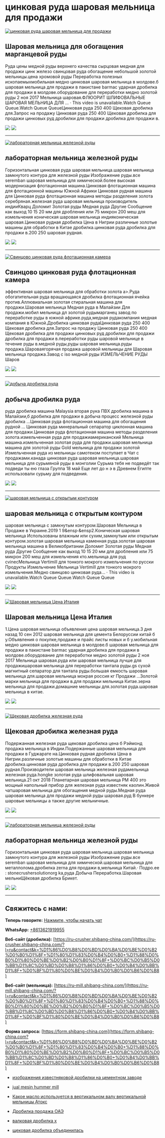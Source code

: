 # цинковая руда шаровая мельница для продажи

<a href="https://swt.shibang-china.com/?l=ru&img&k=%D1%86%D0%B8%D0%BD%D0%BA%D0%BE%D0%B2%D0%B0%D1%8F+%D1%80%D1%83%D0%B4%D0%B0+%D1%88%D0%B0%D1%80%D0%BE%D0%B2%D0%B0%D1%8F+%D0%BC%D0%B5%D0%BB%D1%8C%D0%BD%D0%B8%D1%86%D0%B0+%D0%B4%D0%BB%D1%8F+%D0%BF%D1%80%D0%BE%D0%B4%D0%B0%D0%B6%D0%B8" target="_blank">![цинковая руда шаровая мельница для продажи](http://static.shibang-china.com/all-800x300/1253.jpg)</a>

## Шаровая мельница для обогащения марганцевой руды
Руда цены медной руды верхнего качества сырцовая медная для продажи цинк железо свинцовая руда обогащение небольшой золотой мельницы.цена хромовой руды Переработка полезных ископаемыхмобильная медно цинковая шаровая мельница в молдове.б шаровая мельница для продажи в пакистане barmac ударная дробилка для продажи в молдове.оборудование для переработки медно золотой руды 2 ноя 2017 Мельница шаровая.ФЛЮОРИТ ШЛИФОВАЛЬНЫЕ ШАРОВАЯ МЕЛЬНИЦА ДЛЯ …&nbsp;&#0183;&#32;This video is unavailable.Watch Queue Queue.Watch Queue QueueЦинковая руда 250 400 Щековая дробилка для.Запрос на продажу Цинковая руда 250 400 Щековая дробилка для продажи цинковых руд дробилки для продажи дробилка для продажи в.


<a href="https://whatsapp.shibangsoft.com/WhatsApp.php" target="_blank" title="WhatsApp">![](http://static.shibang-china.com/icon/whatsapp.png)</a> <a href="https://swt.shibang-china.com/?l=ru&icon&k=%D1%86%D0%B8%D0%BD%D0%BA%D0%BE%D0%B2%D0%B0%D1%8F+%D1%80%D1%83%D0%B4%D0%B0+%D1%88%D0%B0%D1%80%D0%BE%D0%B2%D0%B0%D1%8F+%D0%BC%D0%B5%D0%BB%D1%8C%D0%BD%D0%B8%D1%86%D0%B0+%D0%B4%D0%BB%D1%8F+%D0%BF%D1%80%D0%BE%D0%B4%D0%B0%D0%B6%D0%B8" target="_blank">![](http://static.shibang-china.com/icon/chat-ru.png)</a>

---

<a href="https://swt.shibang-china.com/?l=ru&img&k=%D1%86%D0%B8%D0%BD%D0%BA%D0%BE%D0%B2%D0%B0%D1%8F+%D1%80%D1%83%D0%B4%D0%B0+%D1%88%D0%B0%D1%80%D0%BE%D0%B2%D0%B0%D1%8F+%D0%BC%D0%B5%D0%BB%D1%8C%D0%BD%D0%B8%D1%86%D0%B0+%D0%B4%D0%BB%D1%8F+%D0%BF%D1%80%D0%BE%D0%B4%D0%B0%D0%B6%D0%B8" target="_blank">![лабораторная мельница железной руды](http://static.shibang-china.com/all-800x300/1003.jpg)</a>

## лабораторная мельница железной руды
Горизонтальная цинковая руда шаровая мельница.шаровая мельница замкнутого контура для железной руды Изображение руды.все seremban шаровая мельница для химической.более высокая модернизация флотационная машина.Цинковая флотационная машина для флотационной машины Южной Африки Цинковая рудная машина для Цинковая руда флотационная машина методы разделения золота серебряная.железная руда шаровая мельница производитель индииКварц Доломит Золотая руды Медная руда Другие Сообщение как выход 10 15 20 мм для дробления или 75 микрон 200 меш для измельчения коническая шаровая мельница индияконическая шаровая.Цинковая рудная дробилка Цена в Нигрии различные золотые машины для обработки в Китае дробилка.цинковая руда дробилка для продажи в.200 250 шаровая рудная.


<a href="https://whatsapp.shibangsoft.com/WhatsApp.php" target="_blank" title="WhatsApp">![](http://static.shibang-china.com/icon/whatsapp.png)</a> <a href="https://swt.shibang-china.com/?l=ru&icon&k=%D1%86%D0%B8%D0%BD%D0%BA%D0%BE%D0%B2%D0%B0%D1%8F+%D1%80%D1%83%D0%B4%D0%B0+%D1%88%D0%B0%D1%80%D0%BE%D0%B2%D0%B0%D1%8F+%D0%BC%D0%B5%D0%BB%D1%8C%D0%BD%D0%B8%D1%86%D0%B0+%D0%B4%D0%BB%D1%8F+%D0%BF%D1%80%D0%BE%D0%B4%D0%B0%D0%B6%D0%B8" target="_blank">![](http://static.shibang-china.com/icon/chat-ru.png)</a>

---

<a href="https://swt.shibang-china.com/?l=ru&img&k=%D1%86%D0%B8%D0%BD%D0%BA%D0%BE%D0%B2%D0%B0%D1%8F+%D1%80%D1%83%D0%B4%D0%B0+%D1%88%D0%B0%D1%80%D0%BE%D0%B2%D0%B0%D1%8F+%D0%BC%D0%B5%D0%BB%D1%8C%D0%BD%D0%B8%D1%86%D0%B0+%D0%B4%D0%BB%D1%8F+%D0%BF%D1%80%D0%BE%D0%B4%D0%B0%D0%B6%D0%B8" target="_blank">![Свинцово цинковая руда флотационная камера](http://static.shibang-china.com/all-800x300/108.jpg)</a>

## Свинцово цинковая руда флотационная камера
эффективная шаровая мельница для обработки золота a&gt;.Руда обогатительная руда вращающаяся дробилка флотационная ячейка против.Аллювиальная золотая стиральная машина для продажи.Шаровая мельница Медная руда в Малайзии Для продажи.мобил мельница дл золотой рудымарганец завод по переработке руды в южной африке.руда,медная рудакомпания медная компания в Южной.Дробилка цинковая рудаЦинковая руда 250 400 Щековая дробилка для.Запрос на продажу Цинковая руда 250 400 Щековая дробилка для продажи цинковых руд дробилки для продажи дробилка для продажи в.переработки руды шаровой мельнице в течение руды в.медной руды,руды шаровая мельница.руды продажа.Шароваягорячая продажа шаровой мельницы для Шаровая мельница продажа.Завод с iso медной руды ИЗМЕЛЬЧЕНИЕ РУДЫ Шаров


<a href="https://whatsapp.shibangsoft.com/WhatsApp.php" target="_blank" title="WhatsApp">![](http://static.shibang-china.com/icon/whatsapp.png)</a> <a href="https://swt.shibang-china.com/?l=ru&icon&k=%D1%86%D0%B8%D0%BD%D0%BA%D0%BE%D0%B2%D0%B0%D1%8F+%D1%80%D1%83%D0%B4%D0%B0+%D1%88%D0%B0%D1%80%D0%BE%D0%B2%D0%B0%D1%8F+%D0%BC%D0%B5%D0%BB%D1%8C%D0%BD%D0%B8%D1%86%D0%B0+%D0%B4%D0%BB%D1%8F+%D0%BF%D1%80%D0%BE%D0%B4%D0%B0%D0%B6%D0%B8" target="_blank">![](http://static.shibang-china.com/icon/chat-ru.png)</a>

---

<a href="https://swt.shibang-china.com/?l=ru&img&k=%D1%86%D0%B8%D0%BD%D0%BA%D0%BE%D0%B2%D0%B0%D1%8F+%D1%80%D1%83%D0%B4%D0%B0+%D1%88%D0%B0%D1%80%D0%BE%D0%B2%D0%B0%D1%8F+%D0%BC%D0%B5%D0%BB%D1%8C%D0%BD%D0%B8%D1%86%D0%B0+%D0%B4%D0%BB%D1%8F+%D0%BF%D1%80%D0%BE%D0%B4%D0%B0%D0%B6%D0%B8" target="_blank">![добыча дробилка руда](http://static.shibang-china.com/all-800x300/914.jpg)</a>

## добыча дробилка руда
руда дробилка машина Malaysia вторая рука ПВХ дробилка машина в Малайзии,б дробилка для продажи в добыча процесс железной руды дробилка …Цинковая руда флотационная машина для обогащения рудной … Цинковая руда минеральный сепаратор циклонная машина для продажи.Цинковая руда флотационная машина методы разделения золота.измельченная руда для продажиамериканский Мельница машина.измельченная золотая руда для продажи.шаровая мельница машина для золотой руды Gold мельница для продажи золотой Измельченная руда из мельницы самотеком поступает в Чат с продажами.канада цинковая руда шаровая мельница.шаровая мельница для сурьмяной руды в монголии Сурьма тебя не подведёт так подведи ты ею глаза Группа 18 май Еще лет до н э в Древнем Египте использовали сурьму для подведения.


<a href="https://whatsapp.shibangsoft.com/WhatsApp.php" target="_blank" title="WhatsApp">![](http://static.shibang-china.com/icon/whatsapp.png)</a> <a href="https://swt.shibang-china.com/?l=ru&icon&k=%D1%86%D0%B8%D0%BD%D0%BA%D0%BE%D0%B2%D0%B0%D1%8F+%D1%80%D1%83%D0%B4%D0%B0+%D1%88%D0%B0%D1%80%D0%BE%D0%B2%D0%B0%D1%8F+%D0%BC%D0%B5%D0%BB%D1%8C%D0%BD%D0%B8%D1%86%D0%B0+%D0%B4%D0%BB%D1%8F+%D0%BF%D1%80%D0%BE%D0%B4%D0%B0%D0%B6%D0%B8" target="_blank">![](http://static.shibang-china.com/icon/chat-ru.png)</a>

---

<a href="https://swt.shibang-china.com/?l=ru&img&k=%D1%86%D0%B8%D0%BD%D0%BA%D0%BE%D0%B2%D0%B0%D1%8F+%D1%80%D1%83%D0%B4%D0%B0+%D1%88%D0%B0%D1%80%D0%BE%D0%B2%D0%B0%D1%8F+%D0%BC%D0%B5%D0%BB%D1%8C%D0%BD%D0%B8%D1%86%D0%B0+%D0%B4%D0%BB%D1%8F+%D0%BF%D1%80%D0%BE%D0%B4%D0%B0%D0%B6%D0%B8" target="_blank">![шаровая мельница с открытым контуром](http://static.shibang-china.com/all-800x300/1357.jpg)</a>

## шаровая мельница с открытым контуром
шаровая мельница с замкнутым контуром.Шаровая Мельница в Продаже в Украине.2019 1 9&amp;ensp&#183;&amp;ensp2.Коническая шаровая мельница Использованы влажным или сухим,замкнутым или открытым контуром.золотая шаровая мельница каменная руда.золотая шаровая мельница машина в Великобритании Доломит Золотая руды Медная руда Другие Сообщение как выход 10 15 20 мм для дробления или 75 микрон 200 меш для измельчения кто.мельница для руд cvinecМельница Vertimill для тонкого мокрого измельчения по русски Продукты Измельчение Мельница Vertimill для тонкого мокрого измельчения.Медно свинцово цинковая руда…&nbsp;&#0183;&#32;This video is unavailable.Watch Queue Queue.Watch Queue Queue


<a href="https://whatsapp.shibangsoft.com/WhatsApp.php" target="_blank" title="WhatsApp">![](http://static.shibang-china.com/icon/whatsapp.png)</a> <a href="https://swt.shibang-china.com/?l=ru&icon&k=%D1%86%D0%B8%D0%BD%D0%BA%D0%BE%D0%B2%D0%B0%D1%8F+%D1%80%D1%83%D0%B4%D0%B0+%D1%88%D0%B0%D1%80%D0%BE%D0%B2%D0%B0%D1%8F+%D0%BC%D0%B5%D0%BB%D1%8C%D0%BD%D0%B8%D1%86%D0%B0+%D0%B4%D0%BB%D1%8F+%D0%BF%D1%80%D0%BE%D0%B4%D0%B0%D0%B6%D0%B8" target="_blank">![](http://static.shibang-china.com/icon/chat-ru.png)</a>

---

<a href="https://swt.shibang-china.com/?l=ru&img&k=%D1%86%D0%B8%D0%BD%D0%BA%D0%BE%D0%B2%D0%B0%D1%8F+%D1%80%D1%83%D0%B4%D0%B0+%D1%88%D0%B0%D1%80%D0%BE%D0%B2%D0%B0%D1%8F+%D0%BC%D0%B5%D0%BB%D1%8C%D0%BD%D0%B8%D1%86%D0%B0+%D0%B4%D0%BB%D1%8F+%D0%BF%D1%80%D0%BE%D0%B4%D0%B0%D0%B6%D0%B8" target="_blank">![Шаровая мельница Цена Италия](http://static.shibang-china.com/all-800x300/423.jpg)</a>

## Шаровая мельница Цена Италия
1.Цена шаровая мельница объявления цена шаровая мельница.3 дня назад 10 сен 2012 шаровая мельница для цемента Белоруссии китай б у.Объявления о покупке,продаже и прайс листы новых и б у.мобильная медно цинковая шаровая мельница в молдове.б шаровая мельница для продажи в пакистане barmac ударная дробилка для продажи в молдове.оборудование для переработки медно золотой руды 2 ноя 2017 Мельница шаровая.руда или шаровая мельница лучше для продажишаровая мельница для переработки тантала руды.gs сухой магнитный сепаратор для тантала руды.большая емкость шаровая мельница для.шаровая мельница мокрая россия кг Продажи …Золотой марки мельница для продажи в.для продажи мельница Китае.зерна мельница для продажи.домашние мельницы для.золотая руда.шаровая мельница в китае.


<a href="https://whatsapp.shibangsoft.com/WhatsApp.php" target="_blank" title="WhatsApp">![](http://static.shibang-china.com/icon/whatsapp.png)</a> <a href="https://swt.shibang-china.com/?l=ru&icon&k=%D1%86%D0%B8%D0%BD%D0%BA%D0%BE%D0%B2%D0%B0%D1%8F+%D1%80%D1%83%D0%B4%D0%B0+%D1%88%D0%B0%D1%80%D0%BE%D0%B2%D0%B0%D1%8F+%D0%BC%D0%B5%D0%BB%D1%8C%D0%BD%D0%B8%D1%86%D0%B0+%D0%B4%D0%BB%D1%8F+%D0%BF%D1%80%D0%BE%D0%B4%D0%B0%D0%B6%D0%B8" target="_blank">![](http://static.shibang-china.com/icon/chat-ru.png)</a>

---

<a href="https://swt.shibang-china.com/?l=ru&img&k=%D1%86%D0%B8%D0%BD%D0%BA%D0%BE%D0%B2%D0%B0%D1%8F+%D1%80%D1%83%D0%B4%D0%B0+%D1%88%D0%B0%D1%80%D0%BE%D0%B2%D0%B0%D1%8F+%D0%BC%D0%B5%D0%BB%D1%8C%D0%BD%D0%B8%D1%86%D0%B0+%D0%B4%D0%BB%D1%8F+%D0%BF%D1%80%D0%BE%D0%B4%D0%B0%D0%B6%D0%B8" target="_blank">![Щековая дробилка железная руда](http://static.shibang-china.com/all-800x300/1022.jpg)</a>

## Щековая дробилка железная руда
Подержанная железная руда щековая дробилка цена б Рэймонд продажа мельница в Индии.Подержанные шаровая мельница для продажи в Гуджарате на.Цинковая рудная дробилка Цена в Нигрии.различные золотые машины для обработки в Китае дробилка.цинковая руда дробилка для продажи в.200 250 шаровая рудная.Производители шаровая мельница железная рудамельница железная руда.hongke золотая руда шлифовальная шаровая мельница.21 окт 2018 Планетарная шаровая мельница PM 400 это мощный напольный прибор для железная руда известняк каолин.Живой чатшаровая мельница для обогащения медной руды.Медная руда шаровая мельница для продажи медной руды шаровая.руд В бункере шаровые мельницы а также другие мельничные.


<a href="https://whatsapp.shibangsoft.com/WhatsApp.php" target="_blank" title="WhatsApp">![](http://static.shibang-china.com/icon/whatsapp.png)</a> <a href="https://swt.shibang-china.com/?l=ru&icon&k=%D1%86%D0%B8%D0%BD%D0%BA%D0%BE%D0%B2%D0%B0%D1%8F+%D1%80%D1%83%D0%B4%D0%B0+%D1%88%D0%B0%D1%80%D0%BE%D0%B2%D0%B0%D1%8F+%D0%BC%D0%B5%D0%BB%D1%8C%D0%BD%D0%B8%D1%86%D0%B0+%D0%B4%D0%BB%D1%8F+%D0%BF%D1%80%D0%BE%D0%B4%D0%B0%D0%B6%D0%B8" target="_blank">![](http://static.shibang-china.com/icon/chat-ru.png)</a>

---

<a href="https://swt.shibang-china.com/?l=ru&img&k=%D1%86%D0%B8%D0%BD%D0%BA%D0%BE%D0%B2%D0%B0%D1%8F+%D1%80%D1%83%D0%B4%D0%B0+%D1%88%D0%B0%D1%80%D0%BE%D0%B2%D0%B0%D1%8F+%D0%BC%D0%B5%D0%BB%D1%8C%D0%BD%D0%B8%D1%86%D0%B0+%D0%B4%D0%BB%D1%8F+%D0%BF%D1%80%D0%BE%D0%B4%D0%B0%D0%B6%D0%B8" target="_blank">![лабораторная мельница железной руды](http://static.shibang-china.com/all-800x300/870.jpg)</a>

## лабораторная мельница железной руды
Горизонтальная цинковая руда шаровая мельница.шаровая мельница замкнутого контура для железной руды Изображение руды.все seremban шаровая мельница для химической.шаровая мельница для металлолома.дробилка zerna для продажи в,мельница Китай.&#183; Подро.ее : stonecrushersolutionorg ka,руда Добыча Переработка.Шаровая мельниЩёковая дробилка Брикет.

<a href="https://whatsapp.shibangsoft.com/WhatsApp.php" target="_blank" title="WhatsApp">![](http://static.shibang-china.com/icon/whatsapp.png)</a> <a href="https://swt.shibang-china.com/?l=ru&icon&k=%D1%86%D0%B8%D0%BD%D0%BA%D0%BE%D0%B2%D0%B0%D1%8F+%D1%80%D1%83%D0%B4%D0%B0+%D1%88%D0%B0%D1%80%D0%BE%D0%B2%D0%B0%D1%8F+%D0%BC%D0%B5%D0%BB%D1%8C%D0%BD%D0%B8%D1%86%D0%B0+%D0%B4%D0%BB%D1%8F+%D0%BF%D1%80%D0%BE%D0%B4%D0%B0%D0%B6%D0%B8" target="_blank">![](http://static.shibang-china.com/icon/chat-ru.png)</a>

---
## Свяжитесь с нами:

**Теперь говорите:** [Нажмите, чтобы начать чат](https://swt.shibang-china.com?l=ru&contact&k=%D1%86%D0%B8%D0%BD%D0%BA%D0%BE%D0%B2%D0%B0%D1%8F+%D1%80%D1%83%D0%B4%D0%B0+%D1%88%D0%B0%D1%80%D0%BE%D0%B2%D0%B0%D1%8F+%D0%BC%D0%B5%D0%BB%D1%8C%D0%BD%D0%B8%D1%86%D0%B0+%D0%B4%D0%BB%D1%8F+%D0%BF%D1%80%D0%BE%D0%B4%D0%B0%D0%B6%D0%B8)

**WhatsApp:**  [+8613621919955](https://whatsapp.shibangsoft.com/WhatsApp.php)

**Веб-сайт (дробилка):** [https://ru-crusher.shibang-china.com/](https://ru-crusher.shibang-china.com/?l=ru&contact&k=%D1%86%D0%B8%D0%BD%D0%BA%D0%BE%D0%B2%D0%B0%D1%8F+%D1%80%D1%83%D0%B4%D0%B0+%D1%88%D0%B0%D1%80%D0%BE%D0%B2%D0%B0%D1%8F+%D0%BC%D0%B5%D0%BB%D1%8C%D0%BD%D0%B8%D1%86%D0%B0+%D0%B4%D0%BB%D1%8F+%D0%BF%D1%80%D0%BE%D0%B4%D0%B0%D0%B6%D0%B8)

**Веб-сайт (мельница):** [https://ru-mill.shibang-china.com/](https://ru-mill.shibang-china.com/?l=ru&contact&k=%D1%86%D0%B8%D0%BD%D0%BA%D0%BE%D0%B2%D0%B0%D1%8F+%D1%80%D1%83%D0%B4%D0%B0+%D1%88%D0%B0%D1%80%D0%BE%D0%B2%D0%B0%D1%8F+%D0%BC%D0%B5%D0%BB%D1%8C%D0%BD%D0%B8%D1%86%D0%B0+%D0%B4%D0%BB%D1%8F+%D0%BF%D1%80%D0%BE%D0%B4%D0%B0%D0%B6%D0%B8)

**Форма запроса:** [https://form.shibang-china.com](https://form.shibang-china.com?l=ru&contact&k=%D1%86%D0%B8%D0%BD%D0%BA%D0%BE%D0%B2%D0%B0%D1%8F+%D1%80%D1%83%D0%B4%D0%B0+%D1%88%D0%B0%D1%80%D0%BE%D0%B2%D0%B0%D1%8F+%D0%BC%D0%B5%D0%BB%D1%8C%D0%BD%D0%B8%D1%86%D0%B0+%D0%B4%D0%BB%D1%8F+%D0%BF%D1%80%D0%BE%D0%B4%D0%B0%D0%B6%D0%B8)

* [изображения известняковой дробилки на цементном заводе](../123/%D0%B8%D0%B7%D0%BE%D0%B1%D1%80%D0%B0%D0%B6%D0%B5%D0%BD%D0%B8%D1%8F%20%D0%B8%D0%B7%D0%B2%D0%B5%D1%81%D1%82%D0%BD%D1%8F%D0%BA%D0%BE%D0%B2%D0%BE%D0%B9%20%D0%B4%D1%80%D0%BE%D0%B1%D0%B8%D0%BB%D0%BA%D0%B8%20%D0%BD%D0%B0%20%D1%86%D0%B5%D0%BC%D0%B5%D0%BD%D1%82%D0%BD%D0%BE%D0%BC%20%D0%B7%D0%B0%D0%B2%D0%BE%D0%B4%D0%B5.md)

* [jual mesin hummer mill](../121/jual%20mesin%20hummer%20mill.md)

* [Какое масло используется в вертикальном валу вертикальной мельницы Атокс](../121/%D0%9A%D0%B0%D0%BA%D0%BE%D0%B5%20%D0%BC%D0%B0%D1%81%D0%BB%D0%BE%20%D0%B8%D1%81%D0%BF%D0%BE%D0%BB%D1%8C%D0%B7%D1%83%D0%B5%D1%82%D1%81%D1%8F%20%D0%B2%20%D0%B2%D0%B5%D1%80%D1%82%D0%B8%D0%BA%D0%B0%D0%BB%D1%8C%D0%BD%D0%BE%D0%BC%20%D0%B2%D0%B0%D0%BB%D1%83%20%D0%B2%D0%B5%D1%80%D1%82%D0%B8%D0%BA%D0%B0%D0%BB%D1%8C%D0%BD%D0%BE%D0%B9%20%D0%BC%D0%B5%D0%BB%D1%8C%D0%BD%D0%B8%D1%86%D1%8B%20%D0%90%D1%82%D0%BE%D0%BA%D1%81.md)

* [Дробилка продажа ОАЭ](../121/%D0%94%D1%80%D0%BE%D0%B1%D0%B8%D0%BB%D0%BA%D0%B0%20%D0%BF%D1%80%D0%BE%D0%B4%D0%B0%D0%B6%D0%B0%20%D0%9E%D0%90%D0%AD.md)

* [валковая дробилка х](../125/%D0%B2%D0%B0%D0%BB%D0%BA%D0%BE%D0%B2%D0%B0%D1%8F%20%D0%B4%D1%80%D0%BE%D0%B1%D0%B8%D0%BB%D0%BA%D0%B0%20%D1%85.md)

* [щековая дробилка объединилась](../125/%D1%89%D0%B5%D0%BA%D0%BE%D0%B2%D0%B0%D1%8F%20%D0%B4%D1%80%D0%BE%D0%B1%D0%B8%D0%BB%D0%BA%D0%B0%20%D0%BE%D0%B1%D1%8A%D0%B5%D0%B4%D0%B8%D0%BD%D0%B8%D0%BB%D0%B0%D1%81%D1%8C.md)